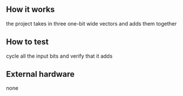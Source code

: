 <!---

This file is used to generate your project datasheet. Please fill in the information below and delete any unused
sections.

You can also include images in this folder and reference them in the markdown. Each image must be less than
512 kb in size, and the combined size of all images must be less than 1 MB.
-->

## How it works

the project takes in three one-bit wide vectors and adds them together 

## How to test

cycle all the input bits and verify that it adds 

## External hardware

none 
